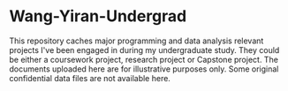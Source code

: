 # Wang-Yiran-Undergrad
This repository caches major programming and data analysis relevant projects I've been engaged in during my undergraduate study. 
They could be either a coursework project, research project or Capstone project. 
The documents uploaded here are for illustrative purposes only. 
Some original confidential data files are not available here.
